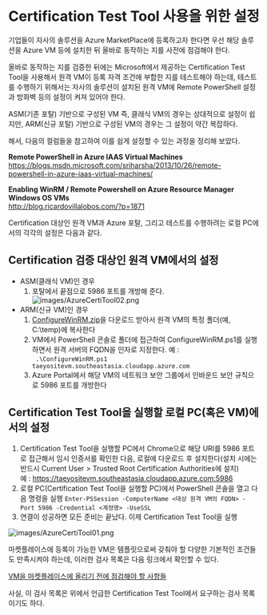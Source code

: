 # Certification Test Tool 사용을 위한 설정

기업들이 자사의 솔루션을 Azure MarketPlace에 등록하고자 한다면 우선 해당 솔루션을 Azure VM 등에 설치한 뒤 올바로 동작하는 지를 사전에 점검해야 한다.

올바로 동작하는 지를 검증한 뒤에는 Microsoft에서 제공하는 Certification Test Tool을 사용해서 원격 VM이 등록 자격 조건에 부합한 지를 테스트해야 하는데, 테스트를 수행하기 위해서는
자사의 솔루션이 설치된 원격 VM에 Remote PowerShell 설정과 방화벽 등의 설정이 켜져 있어야 한다.

ASM(기존 포탈) 기반으로 구성된 VM 즉, 클래식 VM의 경우는 상대적으로 설정이 쉽지만, ARM(신규 포탈) 기반으로 구성된 VM의 경우는 그 설정이 약간 복잡하다.

해서, 다음의 컬럼들을 참고하여 이를 쉽게 설정할 수 있는 과정을 정리해 보았다.

**Remote PowerShell in Azure IAAS Virtual Machines**    
<https://blogs.msdn.microsoft.com/sriharsha/2013/10/26/remote-powershell-in-azure-iaas-virtual-machines/>

**Enabling WinRM / Remote Powershell on Azure Resource Manager Windows OS VMs**    
<http://blog.ricardovillalobos.com/?p=1871>

Certification 대상인 원격 VM과 Azure 포탈, 그리고 테스트를 수행하려는 로컬 PC에서의 각각의 설정은 다음과 같다. 

## Certification 검증 대상인 원격 VM에서의 설정
- ASM(클래식 VM)인 경우
    1. 포탈에서 끝점으로 5986 포트를 개방해 준다.
    ![images/AzureCertiTool02.png](AzureCertiTool02)
- ARM(신규 VM)인 경우
    1. [ConfigureWinRM.zip](ConfigureWinRM.zip)을 다운로드 받아서 원격 VM의 특정 폴더(예, C:\temp)에 복사한다
    2. VM에서 PowerShell 콘솔로 폴더에 접근하여 ConfigureWinRM.ps1를 실행하면서 원격 서버의 FQDN을 인자로 지정한다.
	예 :     
    ``` .\ConfigureWinRM.ps1 taeyositevm.southeastasia.cloudapp.azure.com```
    3. Azure Portal에서 해당 VM의 네트워크 보안 그룹에서 인바운드 보안 규칙으로 5986 포트를 개방한다

## Certification Test Tool을 실행할 로컬 PC(혹은 VM)에서의 설정
1. Certification Test Tool을 실행할 PC에서 Chrome으로 해당 URI를 5986 포트로 접근해서 임시 인증서를 확인한 다음, 로컬에 다운로드 후 설치한다(설치 시에는 반드시 Current User > Trusted Root Certification Authorities에 설치)   
    예 : https://taeyositevm.southeastasia.cloudapp.azure.com:5986
2. 로컬 PC(Certification Test Tool을 실행할 PC)에서 PowerShell 콘솔을 열고 다음 명령을 실행
```Enter-PSSession -ComputerName <대상 원격 VM의 FQDN> -Port 5986 -Credential <계정명> -UseSSL```
3. 연결이 성공하면 모든 준비는 끝났다. 이제 Certification Test Tool을 실행

![images/AzureCertiTool01.png](AzureCertiTool01)


마켓플레이스에 등록이 가능한 VM은 템플릿으로써 갖춰야 할 다양한 기본적인 조건들도 만족시켜야 하는데, 이러한 검사 목록은 다음 링크에서 확인할 수 있다.

[VM을 마켓플레이스에 올리기 전에 점검해야 할 사항들](https://github.com/taeyo/AzureIaaS/tree/master/Marketplace)

사실, 이 검사 목록은 위에서 언급한 Certification Test Tool에서 요구하는 검사 목록이기도 하다.

